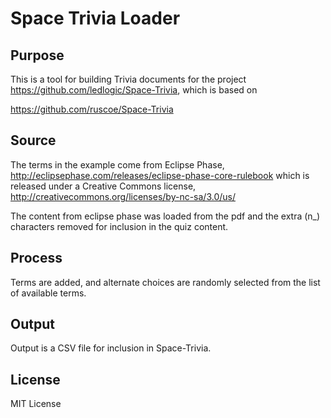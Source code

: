 # Space Trivia Loader

## Purpose

This is a tool for building Trivia documents for the project
https://github.com/ledlogic/Space-Trivia, which is based on 

https://github.com/ruscoe/Space-Trivia

## Source

The terms in the example come from Eclipse Phase,
http://eclipsephase.com/releases/eclipse-phase-core-rulebook which is released
under a Creative Commons license,
http://creativecommons.org/licenses/by-nc-sa/3.0/us/

The content from eclipse phase was loaded from the pdf and the extra (n_)
characters removed for inclusion in the quiz content.

## Process

Terms are added, and alternate choices are randomly selected from the list of
available terms.

## Output

Output is a CSV file for inclusion in Space-Trivia.

## License

MIT License

